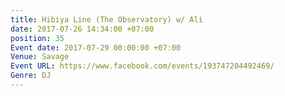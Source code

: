 ```yaml
---
title: Hibiya Line (The Observatory) w/ Ali
date: 2017-07-26 14:34:00 +07:00
position: 35
Event date: 2017-07-29 00:00:00 +07:00
Venue: Savage
Event URL: https://www.facebook.com/events/193747204492469/
Genre: DJ
---
```


